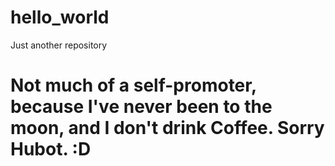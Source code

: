 # hello_world
Just another repository

# Not much of a self-promoter, because I've never been to the moon, and I don't drink Coffee. Sorry Hubot. :D
